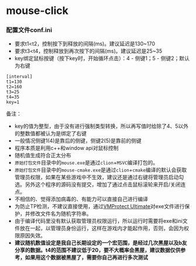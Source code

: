 # mouse-click
### 配置文件conf.ini
- 要求t1<t2，控制按下到释放的间隔(ms)。建议延迟是130~170
- 要求t3<t4，控制释放到再次按下的间隔(ms)。建议延迟是25~35
- key绑定鼠标按键（按下key时，开始循环点击）：4 - 侧键1；5 - 侧键2；默认为右键
```
[interval]
t1=130
t2=160
t3=25
t4=35
key=1
```


备注：
- key的值为整型，由于没有进行强制类型转换，所以再写值时给除了4、5以外的整数值都被认为是绑定了右键
- 一般情况侧键1(4)是靠后的侧键，侧键2(5)是靠前的侧键
- 程序本质是利用c++和window api对鼠标控制
- 随机值生成符合正太分布
- ```原始打包文件```目录中的```mouse.exe```是通过```clion```+```MSVC```编译打包的。
- ```原始打包文件```目录中的```mouse-cmake.exe```是通过```clion```+```cmake```编译的默认会获取管理员权限，如果在某些游戏中不生效，建议还是通过右键将管理员启动勾选。另外这个程序的源码没有提交，增加了通过点击鼠标滚轮来开启/关闭连点。
- 不相信的、觉得添加病毒的、有能力可以直接自己进行编译
- 为防止TP检测，不建议直接使用，通过[VMProtect Ultimate](https://bunny6111.lanzouq.com/iJYaQ286nctg)对exe文件进行保护，并修改文件名为随机字符串。
- 由于编译代码里没有默认获取管理员权限运行，所以运行时需要将exe和ini文件放在一起，以管理员身份运行，这样在游戏内才能起作用，否则，会因为权限原因失效。
- **建议随机数值设定是我自己长期设定的一个宏范围，是经过几次黑屋以及b友分享的数据。t4的范围不建议低于20，要不大概率会黑屋，建议数据仅供参考，如果用这个数据被黑屋了，需要你自己再进行多次测试**
